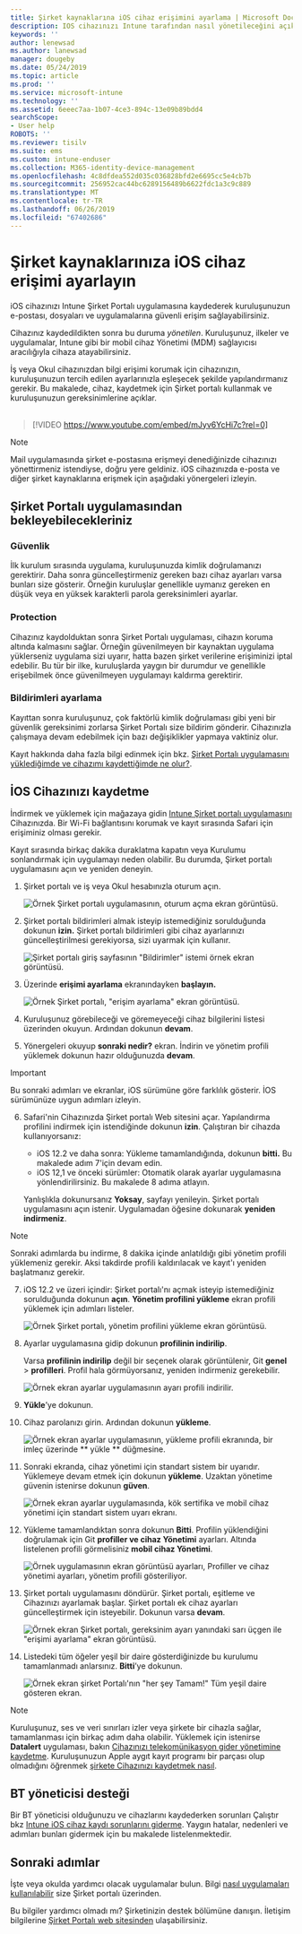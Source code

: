 ```yaml
---
title: Şirket kaynaklarına iOS cihaz erişimini ayarlama | Microsoft Docs
description: IOS cihazınızı Intune tarafından nasıl yönetileceğini açıklar
keywords: ''
author: lenewsad
ms.author: lanewsad
manager: dougeby
ms.date: 05/24/2019
ms.topic: article
ms.prod: ''
ms.service: microsoft-intune
ms.technology: ''
ms.assetid: 6eeec7aa-1b07-4ce3-894c-13e09b89bdd4
searchScope:
- User help
ROBOTS: ''
ms.reviewer: tisilv
ms.suite: ems
ms.custom: intune-enduser
ms.collection: M365-identity-device-management
ms.openlocfilehash: 4c8dfdea552d035c036828bfd2e6695cc5e4cb7b
ms.sourcegitcommit: 256952cac44bc6289156489b6622fdc1a3c9c889
ms.translationtype: MT
ms.contentlocale: tr-TR
ms.lasthandoff: 06/26/2019
ms.locfileid: "67402686"
---
```

# <a name="set-up-ios-device-access-to-your-company-resources"></a>Şirket kaynaklarınıza iOS cihaz erişimi ayarlayın  

iOS cihazınızı Intune Şirket Portalı uygulamasına kaydederek kuruluşunuzun e-postası, dosyaları ve uygulamalarına güvenli erişim sağlayabilirsiniz.

Cihazınız kaydedildikten sonra bu duruma *yönetilen*. Kuruluşunuz, ilkeler ve uygulamalar, Intune gibi bir mobil cihaz Yönetimi (MDM) sağlayıcısı aracılığıyla cihaza atayabilirsiniz.  

İş veya Okul cihazınızdan bilgi erişimi korumak için cihazınızın, kuruluşunuzun tercih edilen ayarlarınızla eşleşecek şekilde yapılandırmanız gerekir. Bu makalede, cihaz, kaydetmek için Şirket portalı kullanmak ve kuruluşunuzun gereksinimlerine açıklar.  
</br>
> [!VIDEO https://www.youtube.com/embed/mJyv6YcHi7c?rel=0]

> [!NOTE]
> Mail uygulamasında şirket e-postasına erişmeyi denediğinizde cihazınızı yönettirmeniz istendiyse, doğru yere geldiniz. iOS cihazınızda e-posta ve diğer şirket kaynaklarına erişmek için aşağıdaki yönergeleri izleyin.  

## <a name="what-to-expect-from-the-company-portal-app"></a>Şirket Portalı uygulamasından bekleyebilecekleriniz  

### <a name="security"></a>Güvenlik  
İlk kurulum sırasında uygulama, kuruluşunuzda kimlik doğrulamanızı gerektirir. Daha sonra güncelleştirmeniz gereken bazı cihaz ayarları varsa bunları size gösterir. Örneğin kuruluşlar genellikle uymanız gereken en düşük veya en yüksek karakterli parola gereksinimleri ayarlar.

### <a name="protection"></a>Protection  
Cihazınız kaydolduktan sonra Şirket Portalı uygulaması, cihazın koruma altında kalmasını sağlar. Örneğin güvenilmeyen bir kaynaktan uygulama yüklerseniz uygulama sizi uyarır, hatta bazen şirket verilerine erişiminizi iptal edebilir. Bu tür bir ilke, kuruluşlarda yaygın bir durumdur ve genellikle erişebilmek önce güvenilmeyen uygulamayı kaldırma gerektirir.  

### <a name="setting-notifications"></a>Bildirimleri ayarlama  
Kayıttan sonra kuruluşunuz, çok faktörlü kimlik doğrulaması gibi yeni bir güvenlik gereksinimi zorlarsa Şirket Portalı size bildirim gönderir. Cihazınızla çalışmaya devam edebilmek için bazı değişiklikler yapmaya vaktiniz olur.  

Kayıt hakkında daha fazla bilgi edinmek için bkz. [Şirket Portalı uygulamasını yüklediğimde ve cihazımı kaydettiğimde ne olur?](https://docs.microsoft.com//intune-user-help/what-happens-if-you-install-the-company-portal-app-and-enroll-your-device-in-intune-ios).  

## <a name="enroll-your-ios-device"></a>İOS Cihazınızı kaydetme  

İndirmek ve yüklemek için mağazaya gidin [Intune Şirket portalı uygulamasını](install-and-sign-in-to-the-intune-company-portal-app-ios.md) Cihazınızda. Bir Wi-Fi bağlantısını korumak ve kayıt sırasında Safari için erişiminiz olması gerekir. 

Kayıt sırasında birkaç dakika duraklatma kapatın veya Kurulumu sonlandırmak için uygulamayı neden olabilir. Bu durumda, Şirket portalı uygulamasını açın ve yeniden deneyin.  

1. Şirket portalı ve iş veya Okul hesabınızla oturum açın. 

    ![Örnek Şirket portalı uygulamasının, oturum açma ekran görüntüsü.](./media/ios-01-cp-enroll-1904.PNG)  

2. Şirket portalı bildirimleri almak isteyip istemediğiniz sorulduğunda dokunun **izin.** Şirket portalı bildirimleri gibi cihaz ayarlarınızı güncelleştirilmesi gerekiyorsa, sizi uyarmak için kullanır. 

    ![Şirket portalı giriş sayfasının "Bildirimler" istemi örnek ekran görüntüsü.](./media/ios-02-cp-enroll-1904.PNG)  

3. Üzerinde **erişimi ayarlama** ekranındayken **başlayın.**  

     ![Örnek Şirket portalı, "erişim ayarlama" ekran görüntüsü.](./media/ios-03-cp-enroll-1904.PNG)  

4. Kuruluşunuz görebileceği ve göremeyeceği cihaz bilgilerini listesi üzerinden okuyun. Ardından dokunun **devam**.  

5. Yönergeleri okuyup **sonraki nedir?** ekran. İndirin ve yönetim profili yüklemek dokunun hazır olduğunuzda **devam**.  

 > [!IMPORTANT]
> Bu sonraki adımları ve ekranlar, iOS sürümüne göre farklılık gösterir. İOS sürümünüze uygun adımları izleyin. 

6. Safari'nin Cihazınızda Şirket portalı Web sitesini açar. Yapılandırma profilini indirmek için istendiğinde dokunun **izin**. Çalıştıran bir cihazda kullanıyorsanız:  
    * iOS 12.2 ve daha sonra: Yükleme tamamlandığında, dokunun **bitti.** Bu makalede adım 7'için devam edin.
    * iOS 12,1 ve önceki sürümler: Otomatik olarak ayarlar uygulamasına yönlendirilirsiniz. Bu makalede 8 adıma atlayın.  
 
    Yanlışlıkla dokunursanız **Yoksay**, sayfayı yenileyin. Şirket portalı uygulamasını açın istenir. Uygulamadan öğesine dokunarak **yeniden indirmeniz**.

  > [!NOTE]
  > Sonraki adımlarda bu indirme, 8 dakika içinde anlatıldığı gibi yönetim profili yüklemeniz gerekir. Aksi takdirde profili kaldırılacak ve kayıt'ı yeniden başlatmanız gerekir.  

7. iOS 12.2 ve üzeri içindir: Şirket portalı'nı açmak isteyip istemediğiniz sorulduğunda dokunun **açın**. **Yönetim profilini yükleme** ekran profili yüklemek için adımları listeler.

    ![Örnek Şirket portalı, yönetim profilini yükleme ekran görüntüsü.](./media/ios-07-cp-enroll-1904.PNG)  

8. Ayarlar uygulamasına gidip dokunun **profilinin indirilip**.  

    Varsa **profilinin indirilip** değil bir seçenek olarak görüntülenir, Git **genel** > **profilleri**. Profil hala görmüyorsanız, yeniden indirmeniz gerekebilir.  

    ![Örnek ekran ayarlar uygulamasının ayarı profili indirilir.](./media/ios-1904-settings-badge.PNG)  

9. **Yükle**’ye dokunun.  
    
10. Cihaz parolanızı girin. Ardından dokunun **yükleme**.    

    ![Örnek ekran ayarlar uygulamasının, yükleme profili ekranında, bir imleç üzerinde ** yükle ** düğmesine.](./media/ios-10-cp-enroll-1904.PNG)  


11. Sonraki ekranda, cihaz yönetimi için standart sistem bir uyarıdır. Yüklemeye devam etmek için dokunun **yükleme**. Uzaktan yönetime güvenin istenirse dokunun **güven**.  

    ![Örnek ekran ayarlar uygulamasında, kök sertifika ve mobil cihaz yönetimi için standart sistem uyarı ekranı.](./media/ios-11-cp-enroll-1904.PNG)  

12. Yükleme tamamlandıktan sonra dokunun **Bitti**. Profilin yüklendiğini doğrulamak için Git **profiller ve cihaz Yönetimi** ayarları. Altında listelenen profili görmelisiniz **mobil cihaz Yönetimi**.   

    ![Örnek uygulamasının ekran görüntüsü ayarları, Profiller ve cihaz yönetimi ayarları, yönetim profili gösteriliyor.](./media/ios-12-cp-enroll-1904.PNG)  

13. Şirket portalı uygulamasını döndürür. Şirket portalı, eşitleme ve Cihazınızı ayarlamak başlar. Şirket portalı ek cihaz ayarları güncelleştirmek için isteyebilir. Dokunun varsa **devam**.  

    ![Örnek ekran Şirket portalı, gereksinim ayarı yanındaki sarı üçgen ile "erişimi ayarlama" ekran görüntüsü.](./media/ios-13-cp-enroll-1904.PNG)  

14. Listedeki tüm öğeler yeşil bir daire gösterdiğinizde bu kurulumu tamamlanmadı anlarsınız. **Bitti**’ye dokunun.   
    
    ![Örnek ekran şirket Portalı'nın "her şey Tamam!" Tüm yeşil daire gösteren ekran.](./media/ios-14-cp-enroll-1904.PNG)  

> [!Note]
> Kuruluşunuz, ses ve veri sınırları izler veya şirkete bir cihazla sağlar, tamamlanması için birkaç adım daha olabilir. Yüklemek için istenirse **Datalert** uygulaması, bakın [Cihazınızı telekomünikasyon gider yönetimine kaydetme](enroll-your-device-with-telecom-expense-management-ios.md). Kuruluşunuzun Apple aygıt kayıt programı bir parçası olup olmadığını öğrenmek [şirkete Cihazınızı kaydetmek nasıl](enroll-your-device-dep-ios.md).  

## <a name="it-administrator-support"></a>BT yöneticisi desteği  
Bir BT yöneticisi olduğunuzu ve cihazlarını kaydederken sorunları Çalıştır bkz [Intune iOS cihaz kaydı sorunlarını giderme](https://support.microsoft.com/en-us/help/4039809). Yaygın hatalar, nedenleri ve adımları bunları gidermek için bu makalede listelenmektedir.  

## <a name="next-steps"></a>Sonraki adımlar  
İşte veya okulda yardımcı olacak uygulamalar bulun. Bilgi [nasıl uygulamaları kullanılabilir](use-managed-apps-on-your-device-ios.md) size Şirket portalı üzerinden.  

Bu bilgiler yardımcı olmadı mı? Şirketinizin destek bölümüne danışın. İletişim bilgilerine [Şirket Portalı web sitesinden](https://go.microsoft.com/fwlink/?linkid=2010980) ulaşabilirsiniz.  
